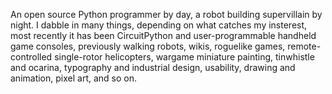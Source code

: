 An open source Python programmer by day, a robot building supervillain by night. I dabble in many things, depending on what catches my insterest, most recently it has been CircuitPython and user-programmable handheld game consoles, previously walking robots, wikis, roguelike games, remote-controlled single-rotor helicopters, wargame miniature painting, tinwhistle and ocarina, typography and industrial design, usability, drawing and animation, pixel art, and so on.
